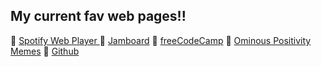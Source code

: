 ## My current fav web pages!! 
💜 [Spotify Web Player ](https://open.spotify.com)
💜 [Jamboard](https://jamboard.google.com)
💜 [freeCodeCamp](https://www.freecodecamp.org)
💜 [Ominous Positivity Memes](https://www.facebook.com/OminousPositivityMemes)
💜 [Github](https://mysticbel.github.io/pokedex-project)


